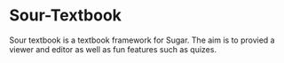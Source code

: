 Sour-Textbook
=============

Sour textbook is a textbook framework for Sugar.
The aim is to provied a viewer and editor as well as fun features such as quizes.
